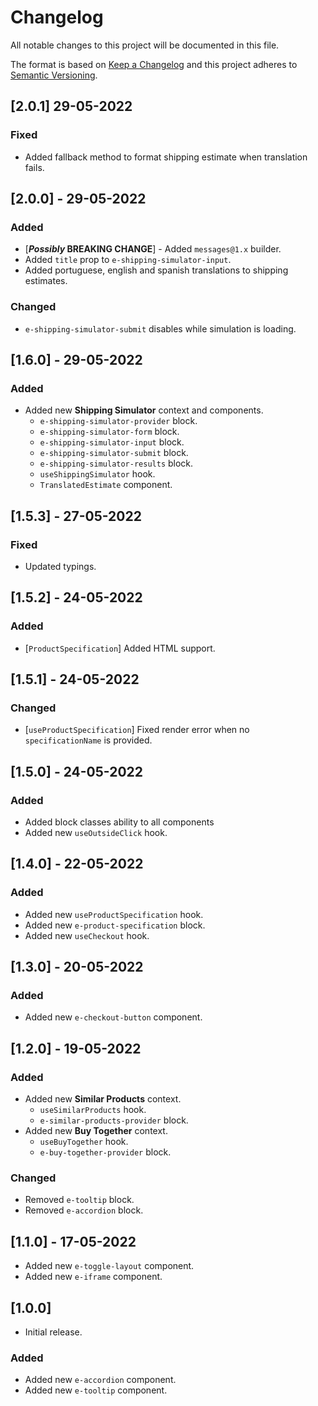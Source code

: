 # Changelog

All notable changes to this project will be documented in this file.

The format is based on [Keep a Changelog](http://keepachangelog.com/en/1.0.0/)
and this project adheres to [Semantic Versioning](http://semver.org/spec/v2.0.0.html).

## [2.0.1] 29-05-2022

### Fixed

- Added fallback method to format shipping estimate when translation fails.

## [2.0.0] - 29-05-2022

### Added

- [***Possibly* BREAKING CHANGE**] - Added `messages@1.x` builder.
- Added `title` prop to `e-shipping-simulator-input`.
- Added portuguese, english and spanish translations to shipping estimates.

### Changed

- `e-shipping-simulator-submit` disables while simulation is loading.

## [1.6.0] - 29-05-2022

### Added

- Added new **Shipping Simulator** context and components.
  - `e-shipping-simulator-provider` block.
  - `e-shipping-simulator-form` block.
  - `e-shipping-simulator-input` block.
  - `e-shipping-simulator-submit` block.
  - `e-shipping-simulator-results` block.
  - `useShippingSimulator` hook.
  - `TranslatedEstimate` component.

## [1.5.3] - 27-05-2022

### Fixed

- Updated typings.

## [1.5.2] - 24-05-2022

### Added

- [`ProductSpecification`] Added HTML support.

## [1.5.1] - 24-05-2022

### Changed

- [`useProductSpecification`] Fixed render error when no `specificationName` is provided.

## [1.5.0] - 24-05-2022

### Added

- Added block classes ability to all components
- Added new `useOutsideClick` hook.

## [1.4.0] - 22-05-2022

### Added

- Added new `useProductSpecification` hook.
- Added new `e-product-specification` block.
- Added new `useCheckout` hook.

## [1.3.0] - 20-05-2022

### Added

- Added new `e-checkout-button` component.

## [1.2.0] - 19-05-2022

### Added

- Added new **Similar Products** context.
  - `useSimilarProducts` hook.
  - `e-similar-products-provider` block.
- Added new **Buy Together** context.
  - `useBuyTogether` hook.
  - `e-buy-together-provider` block.

### Changed

- Removed `e-tooltip` block.
- Removed `e-accordion` block.

## [1.1.0] - 17-05-2022

- Added new `e-toggle-layout` component.
- Added new `e-iframe` component.

## [1.0.0]

- Initial release.

### Added

- Added new `e-accordion` component.
- Added new `e-tooltip` component.